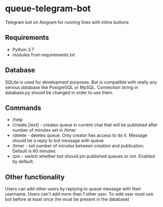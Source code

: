 # queue-telegram-bot
Telegram bot on Aiogram for running lines with inline buttons

## Requirements
- Python 3.7
- modules from requirements.txt

## Database
SQLite is used for development purposes. Bot is compatible with really any serious database like PostgreSQL or MySQL. Connection string in database.py should be changed in order to use them.

## Commands

- /help
- /create [text] - creates queue in current chat that will be published after number of minutes set in /timer
- /delete - deletes queue. Only creator has access to do it. Message should be a reply to bot message with queue
- /timer - set number of minutes between creation and publication. Default is 60 minutes
- /pin - switch whether bot should pin published queues or not. Enabled by default.

## Other functionality

Users can add other users by replying to queue message with their username. Users can't add more than 1 other user. To-add user must use bot before at least once (he must be present in the database)
